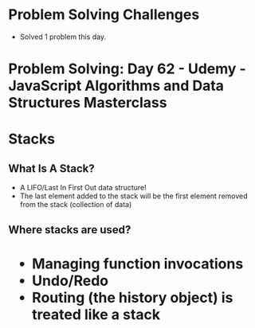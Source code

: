 # Problem Solving Challenges

- Solved 1 problem this day.

# Problem Solving: Day 62 - Udemy - JavaScript Algorithms and Data Structures Masterclass

<h1>Stacks</h1>

<h2>What Is A Stack?</h2>

- A LIFO/Last In First Out data structure!
- The last element added to the stack will be the first element removed from the stack (collection of data)

<h2>Where stacks are used?<h1>

- Managing function invocations
- Undo/Redo
- Routing (the history object) is treated like a stack